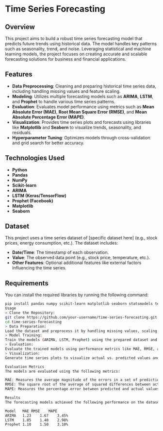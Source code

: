 # Time Series Forecasting 

## Overview

This project aims to build a robust time series forecasting model that predicts future trends using historical data. The model handles key patterns such as seasonality, trend, and noise. Leveraging statistical and machine learning models, the project focuses on creating accurate and scalable forecasting solutions for business and financial applications.

## Features

- **Data Preprocessing**: Cleaning and preparing historical time series data, including handling missing values and feature scaling.
- **Modeling**: Utilizes multiple forecasting models such as **ARIMA**, **LSTM**, and **Prophet** to handle various time series patterns.
- **Evaluation**: Evaluates model performance using metrics such as **Mean Absolute Error (MAE)**, **Root Mean Square Error (RMSE)**, and **Mean Absolute Percentage Error (MAPE)**.
- **Visualization**: Provides time series plots and forecasts using libraries like **Matplotlib** and **Seaborn** to visualize trends, seasonality, and residuals.
- **Hyperparameter Tuning**: Optimizes models through cross-validation and grid search for better accuracy.

## Technologies Used

- **Python**
- **Pandas**
- **NumPy**
- **Scikit-learn**
- **ARIMA**
- **LSTM (Keras/TensorFlow)**
- **Prophet (Facebook)**
- **Matplotlib**
- **Seaborn**

## Dataset

This project uses a time series dataset of [specific dataset here] (e.g., stock prices, energy consumption, etc.). The dataset includes:
- **Date/Time**: The timestamp of each observation.
- **Value**: The observed data point (e.g., stock price, temperature, etc.).
- **Other Features**: Optional additional features like external factors influencing the time series.

## Requirements

You can install the required libraries by running the following command:

```bash
pip install pandas numpy scikit-learn matplotlib seaborn statsmodels tensorflow prophet
Usage
> Clone the Repository:
git clone https://github.com/your-username/time-series-forecasting.git
cd time-series-forecasting
> Data Preparation:
Load the dataset and preprocess it by handling missing values, scaling features, and splitting the data into training and testing sets.
> Model Training:
Train the models (ARIMA, LSTM, Prophet) using the prepared dataset and visualize the predictions.
> Evaluation:
Evaluate the trained models using performance metrics like MAE, RMSE, and MAPE.
> Visualization:
Generate time series plots to visualize actual vs. predicted values and residuals.

Evaluation Metrics
The models are evaluated using the following metrics:

MAE: Measures the average magnitude of the errors in a set of predictions.
RMSE: The square root of the average of squared differences between actual and predicted values.
MAPE: Measures the percentage error between predicted and actual values.

Results
The forecasting models achieved the following performance on the dataset:

Model	MAE	RMSE	MAPE
ARIMA	1.23	1.67	3.45%
LSTM	1.05	1.40	2.98%
Prophet	1.10	1.50	3.10%


